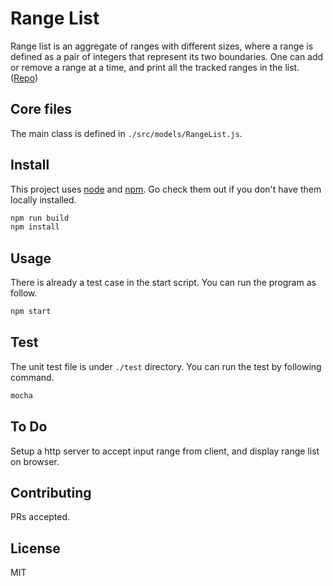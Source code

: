 # Range List

Range list is an aggregate of ranges with different sizes, where a range is defined as a pair of integers that represent its two boundaries. One can add or remove a range at a time, and print all the tracked ranges in the list. ([Repo](https://github.com/evan-ysj/Range-List/tree/master))

## Core files

The main class is defined in ```./src/models/RangeList.js```. 

## Install

This project uses [node](https://nodejs.org/en/download/) and [npm](https://nodejs.org/en/download/). Go check them out if you don't have them locally installed.
```bash
npm run build
npm install
```

## Usage

There is already a test case in the start script. You can run the program as follow.
```bash
npm start
```

## Test

The unit test file is under ```./test``` directory. You can run the test by following command.
```bash
mocha
```

## To Do

Setup a http server to accept input range from client, and display range list on browser.

## Contributing

PRs accepted.

## License

MIT